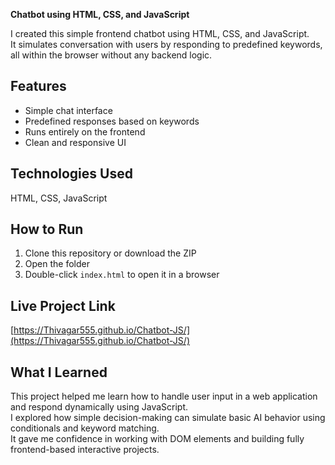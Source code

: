**Chatbot using HTML, CSS, and JavaScript**

I created this simple frontend chatbot using HTML, CSS, and JavaScript.  
It simulates conversation with users by responding to predefined keywords, all within the browser without any backend logic.

## Features

- Simple chat interface  
- Predefined responses based on keywords  
- Runs entirely on the frontend  
- Clean and responsive UI

## Technologies Used

HTML, CSS, JavaScript

## How to Run

1. Clone this repository or download the ZIP  
2. Open the folder  
3. Double-click `index.html` to open it in a browser

## Live Project Link

[https://Thivagar555.github.io/Chatbot-JS/](https://Thivagar555.github.io/Chatbot-JS/)

## What I Learned

This project helped me learn how to handle user input in a web application and respond dynamically using JavaScript.  
I explored how simple decision-making can simulate basic AI behavior using conditionals and keyword matching.  
It gave me confidence in working with DOM elements and building fully frontend-based interactive projects.
